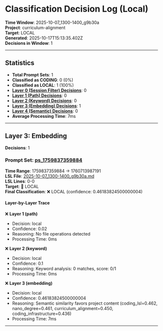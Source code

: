 # Classification Decision Log (Local)

**Time Window**: 2025-10-07_1300-1400_g9b30a<br>
**Project**: curriculum-alignment<br>
**Target**: LOCAL<br>
**Generated**: 2025-10-17T15:13:35.402Z<br>
**Decisions in Window**: 1

---

## Statistics

- **Total Prompt Sets**: 1
- **Classified as CODING**: 0 (0%)
- **Classified as LOCAL**: 1 (100%)
- **[Layer 0 (Session Filter) Decisions](#layer-0-session-filter)**: 0
- **[Layer 1 (Path) Decisions](#layer-1-path)**: 0
- **[Layer 2 (Keyword) Decisions](#layer-2-keyword)**: 0
- **[Layer 3 (Embedding) Decisions](#layer-3-embedding)**: 1
- **[Layer 4 (Semantic) Decisions](#layer-4-semantic)**: 0
- **Average Processing Time**: 7ms

---

## Layer 3: Embedding

**Decisions**: 1

### Prompt Set: [ps_1759837359884](../../history/2025-10-07_1300-1400_g9b30a.md#ps_1759837359884)

**Time Range**: 1759837359884 → 1760713987191<br>
**LSL File**: [2025-10-07_1300-1400_g9b30a.md](../../history/2025-10-07_1300-1400_g9b30a.md#ps_1759837359884)<br>
**LSL Lines**: 0-0<br>
**Target**: 📍 LOCAL<br>
**Final Classification**: ❌ LOCAL (confidence: 0.46183824500000004)

#### Layer-by-Layer Trace

❌ **Layer 1 (path)**
- Decision: local
- Confidence: 0.02
- Reasoning: No file operations detected
- Processing Time: 0ms

❌ **Layer 2 (keyword)**
- Decision: local
- Confidence: 0.1
- Reasoning: Keyword analysis: 0 matches, score: 0/1
- Processing Time: 0ms

❌ **Layer 3 (embedding)**
- Decision: local
- Confidence: 0.46183824500000004
- Reasoning: Semantic similarity favors project content (coding_lsl=0.462, nano_degree=0.461, curriculum_alignment=0.450, coding_infrastructure=0.436)
- Processing Time: 7ms

---

